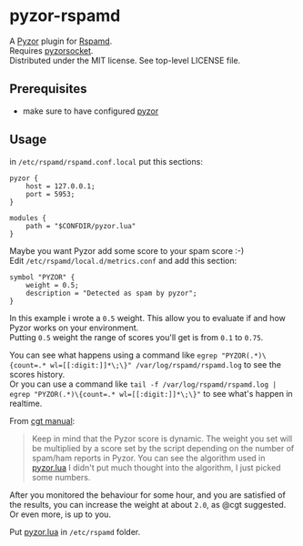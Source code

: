 # pyzor-rspamd

A [Pyzor](https://github.com/SpamExperts/pyzor) plugin for [Rspamd](https://rspamd.com/).  
Requires [pyzorsocket](pyzorsocket).  
Distributed under the MIT license. See top-level LICENSE file.  

## Prerequisites
* make sure to have configured [pyzor](../README.md)

## Usage
in `/etc/rspamd/rspamd.conf.local` put this sections:
```
pyzor {
    host = 127.0.0.1;
    port = 5953;
}

modules {
    path = "$CONFDIR/pyzor.lua"
}
```
Maybe you want Pyzor add some score to your spam score :-)  
Edit `/etc/rspamd/local.d/metrics.conf` and add this section:
```
symbol "PYZOR" {
    weight = 0.5;
    description = "Detected as spam by pyzor";
}
```
In this example i wrote a `0.5` weight. This allow you to evaluate if and how Pyzor works on your environment.  
Putting `0.5` weight the range of scores you'll get is from `0.1` to `0.75`.

You can see what happens using a command like `egrep "PYZOR(.*)\{count=.* wl=[[:digit:]]*\;\}" /var/log/rspamd/rspamd.log` to see the scores history.  
Or you can use a command like `tail -f /var/log/rspamd/rspamd.log | egrep "PYZOR(.*)\{count=.* wl=[[:digit:]]*\;\}"` to see what's happen in realtime.

From [cgt manual](https://github.com/cgt/rspamd-plugins/issues/1#issuecomment-379147658):
> Keep in mind that the Pyzor score is dynamic. The weight you set will be multiplied by a score set by the script depending on the number of spam/ham reports in Pyzor. You can see the algorithm used in [pyzor.lua](./pyzor.lua#L43-L51) I didn't put much thought into the algorithm, I just picked some numbers.

After you monitored the behaviour for some hour, and you are satisfied of the results, you can increase the weight at about `2.0`, as @cgt suggested. Or even more, is up to you.

Put [pyzor.lua](./pyzor.lua) in `/etc/rspamd` folder.
